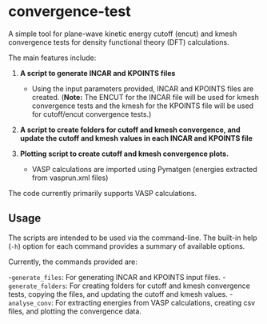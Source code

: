 # convergence-test

A simple tool for plane-wave kinetic energy cutoff (encut) and kmesh convergence tests for density functional theory (DFT) calculations.

The main features include:

1. **A script to generate INCAR and KPOINTS files**

   - Using the input parameters provided, INCAR and KPOINTS files are created.
   (**Note:** The ENCUT for the INCAR file will be used for kmesh convergence tests and the kmesh for the KPOINTS file will be used for cutoff/encut convergence tests.)

2. **A script to create folders for cutoff and kmesh convergence, and update the cutoff and kmesh values in each INCAR and KPOINTS file**

3. **Plotting script to create cutoff and kmesh convergence plots.**

   - VASP calculations are imported using Pymatgen (energies extracted from vasprun.xml files)


The code currently primarily supports VASP calculations.

Usage
-------------

The scripts are intended to be used via the command-line. The built-in help (``-h``) option for each command provides a summary of available options.

Currently, the commands provided are:

-``generate_files``: For generating INCAR and KPOINTS input files.
-``generate_folders``: For creating folders for cutoff and kmesh convergence tests, copying the files, and updating the cutoff and kmesh values.
-``analyse_conv``: For extracting energies from VASP calculations, creating csv files, and plotting the convergence data.
